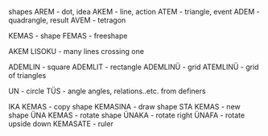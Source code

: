 shapes 
AREM - dot, idea
AKEM - line, action
ATEM - triangle, event
ADEM - quadrangle, result
AVEM - tetragon 

KEMAS - shape
FEMAS - freeshape

AKEM LISOKU - many lines crossing one

ADEMLIN - square
ADEMLIT - rectangle 
ADEMLINÜ - grid
ATEMLINÜ - grid of triangles 

UN - circle
TÜS - angle
angles, relations..etc. from definers

IKA KEMAS - copy shape
KEMASINA - draw shape
STA KEMAS - new shape
ÜNA KEMAS - rotate shape
ÜNAKA - rotate right
ÜNAFA - rotate upside down
KEMASATE - ruler
